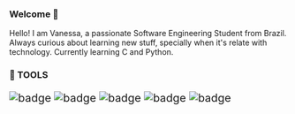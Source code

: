 ### Welcome 👋

<!--
**VanessaKist/VanessaKist** is a ✨ _special_ ✨ repository because its `README.md` (this file) appears on your GitHub profile.

Here are some ideas to get you started:

- 🔭 I’m currently working on ...
- 🌱 I’m currently learning ...
- 👯 I’m looking to collaborate on ...
- 🤔 I’m looking for help with ...
- 💬 Ask me about ...
- 📫 How to reach me: ...
- 😄 Pronouns: ...
- ⚡ Fun fact: ...
-->
Hello! I am Vanessa, a passionate Software Engineering Student from Brazil. Always curious about learning new stuff, specially when it's relate with technology. Currently learning C and Python.

<h3>&#128295; TOOLS</h3>
<p style='font-size:20px;'>
<img style='font-size:20px;'src="https://img.shields.io/badge/c-%2300599C.svg?logo=c&amp;logoColor=white&amp;style=for-the-badge" alt="badge">
<img src="https://img.shields.io/badge/html5-%23E34F26.svg?logo=html5&amp;logoColor=white&amp;style=for-the-badge" alt="badge">
<img src="https://img.shields.io/badge/python-3670A0?logo=python&amp;logoColor=ffdd54&amp;style=for-the-badge" alt="badge">
<img src="https://img.shields.io/badge/mysql-%2300f.svg?logo=mysql&amp;logoColor=white&amp;style=for-the-badge" alt="badge">
<img src="https://img.shields.io/badge/github-%23121011.svg?logo=github&amp;logoColor=white&amp;style=for-the-badge" alt="badge">
</p>

